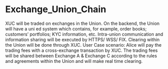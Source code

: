 # Exchange_Union_Chain

XUC will be traded on exchanges in the Union.
On the backend, the Union will have a uni ed system which contains, for example, order books; customers’ portfolios; KYC information, etc.
Intra-union communication and information sharing will be executed by HTTPS/ WSS/ FIX.
Clearing within the Union will be done through XUC.
User Case scenario: Alice will pay the trading fees with a cross-exchange transaction by XUC. The trading fees will be shared between Exchange A & Exchange C according to the rules and agreements within the Union and will make real time clearing.
